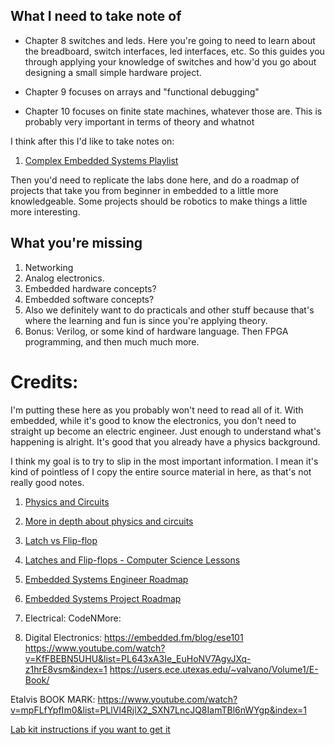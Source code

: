 
## What I need to take note of 
- Chapter 8 switches and leds. Here you're going to need to learn about the breadboard, switch interfaces, led interfaces, etc. So this guides 
you through applying your knowledge of switches and how'd you go about designing a small simple hardware project.






- Chapter 9 focuses on arrays and "functional debugging"
- Chapter 10 focuses on finite state machines, whatever those are. This is probably very important in terms of theory and whatnot


I think after this I'd like to take notes on:
1. [Complex Embedded Systems Playlist](https://youtube.com/playlist?list=PLlVl4RjlX2_RKmcjVUhmlFqhyzVf3NSTQ&si=Bn3J_tJA_DDu5lZs)

Then you'd need to replicate the labs done here, and do a roadmap of projects that take you from beginner in embedded to a little more knowledgeable. Some projects should be robotics to make things a little more interesting.

## What you're missing 
1. Networking
2. Analog electronics.
3. Embedded hardware concepts?
4. Embedded software concepts?
5. Also we definitely want to do practicals and other stuff because that's where the learning and fun is since you're applying theory.
6. Bonus: Verilog, or some kind of hardware language. Then FPGA programming, and then much much more.

# Credits:
I'm putting these here as you probably won't need to read all of it. With embedded, while it's good to know the electronics, you don't need to straight up become an electric engineer. Just enough to understand what's happening is alright. It's good that you already have a physics background.

I think my goal is to try to slip in the most important information. I mean it's kind of pointless of I copy the entire source material in here, as that's not really good notes.

1. [Physics and Circuits](https://www.allaboutcircuits.com/textbook/)
2. [More in depth about physics and circuits](https://www.electronics-tutorials.ws/)
3. [Latch vs Flip-flop](https://www.youtube.com/watch?app=desktop&v=LTtuYeSmJ2g)
4. [Latches and Flip-flops - Computer Science Lessons](https://www.youtube.com/watch?v=-aQH0ybMd3U)
5. [Embedded Systems Engineer Roadmap](https://blog.umer-farooq.com/embedded-engineering-roadmap-say-no-to-arduino-a0eed8e1bf10)
6. [Embedded Systems Project Roadmap](https://blog.umer-farooq.com/45-embedded-systems-projects-ideas-for-learning-106ce499a6c3)

1. Electrical: CodeNMore:
2. Digital Electronics: 
https://embedded.fm/blog/ese101
https://www.youtube.com/watch?v=KfFBEBN5UHU&list=PL643xA3Ie_EuHoNV7AgvJXq-z1hrE8vsm&index=1
https://users.ece.utexas.edu/~valvano/Volume1/E-Book/


Etalvis BOOK MARK: https://www.youtube.com/watch?v=mpFLfYpfIm0&list=PLlVl4RjlX2_SXN7LncJQ8IamTBl6nWYgp&index=1


[Lab kit instructions if you want to get it](http://edx-org-utaustinx.s3.amazonaws.com/UT601x/index.html)